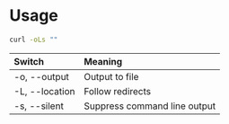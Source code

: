 # Usage

```bash
curl -oLs ""
```

|  Switch        |  Meaning                     |
|:---------------|:-----------------------------|
| -o, --output   | Output to file               |
| -L, --location | Follow redirects             |
| -s, --silent   | Suppress command line output |
